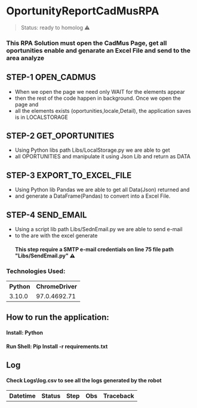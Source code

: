 # OportunityReportCadMusRPA

> Status: ready to homolog ⚠️

### This RPA Solution must open the CadMus Page, get all oportunities enable and genarate an Excel File and send to the area analyze

## STEP-1 OPEN_CADMUS
+ When we open the page we need only  WAIT for the elements appear
+ then the rest of the code happen in background. Once we open the page and
+ all the elements exists (oportunities,locale,Detail), the application saves is in LOCALSTORAGE

## STEP-2 GET_OPORTUNITIES
+ Using Python libs path Libs/LocalStorage.py we are able to get 
+ all OPORTUNITIES and manipulate it using Json Lib and return as DATA

## STEP-3 EXPORT_TO_EXCEL_FILE
+ Using Python lib Pandas we are able to get all Data(Json) returned and
+ and generate a DataFrame(Pandas) to convert into a Excel File.

## STEP-4 SEND_EMAIL
+ Using a script lib path Libs/SednEmail.py we  are able to send e-mail
+ to the are with the excel generate
  #### This step require a SMTP e-mail credentials on line 75 file path  "Libs/SendEmail.py" ⚠️






### Technologies Used:
<table>
  <tr>
    <th>Python</th>
    <th> ChromeDriver</th>
  </tr>
  <tr>
    <td>3.10.0</td>
    <td>97.0.4692.71</td>
  </tr>
</table>

## How to run the application:
#### Install: Python
#### Run Shell: Pip Install -r requirements.txt


## Log
#### Check Logs\log.csv to see all the logs generated by the robot
<table>
  <tr>
    <th>Datetime</th>
    <th>Status</th>
    <th>Step</th>
    <th>Obs</th>
    <th>Traceback</th>
  </tr>
</table>